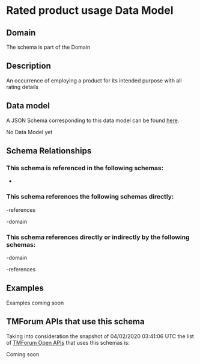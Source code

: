 # Rated product usage Data Model

## Domain

The  schema is part of the  Domain

## Description

An occurrence of employing a product for its intended purpose with all rating details

## Data model

A JSON Schema corresponding to this data model can be found
[here](https://github.com/tmforum-rand/schemas/blob/candidates/Common/RatedProductUsage.schema.json).

No Data Model yet

## Schema Relationships

### This schema is referenced in the following schemas:

-

### This schema references the following schemas directly:

-references

-domain

### This schema references directly or indirectly by the following schemas:

-domain

-references



## Examples

Examples coming soon

## TMForum APIs that use this schema

Taking into consideration the snapshot of 04/02/2020 03:41:06 UTC the list of [TMForum Open APIs](https://www.tmforum.org/open-apis/) that uses this schemas is:

Coming soon
